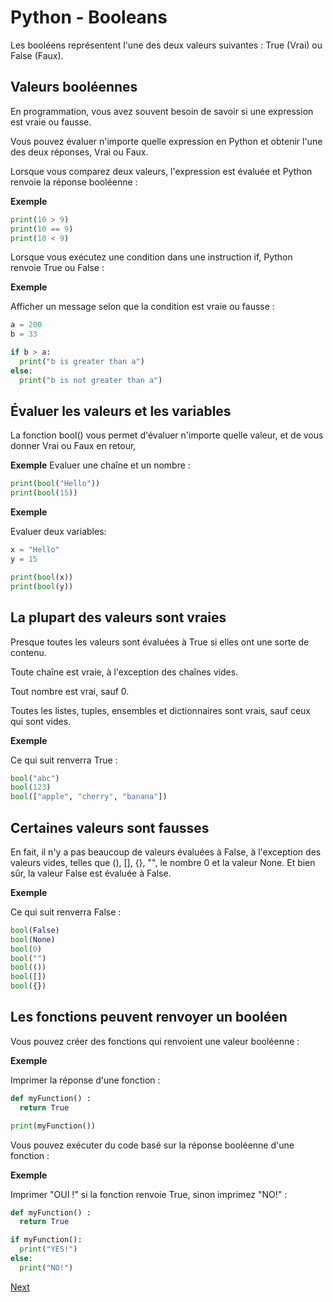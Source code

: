 # Python - Booleans

Les booléens représentent l'une des deux valeurs suivantes : True (Vrai) ou False (Faux).

## Valeurs booléennes
En programmation, vous avez souvent besoin de savoir si une expression est vraie ou fausse.

Vous pouvez évaluer n'importe quelle expression en Python et obtenir l'une des deux réponses, Vrai ou Faux.

Lorsque vous comparez deux valeurs, l'expression est évaluée et Python renvoie la réponse booléenne :

**Exemple**

```python
print(10 > 9)
print(10 == 9)
print(10 < 9)
```

Lorsque vous exécutez une condition dans une instruction if, Python renvoie True ou False :

**Exemple**

Afficher un message selon que la condition est vraie ou fausse :

```python
a = 200
b = 33

if b > a:
  print("b is greater than a")
else:
  print("b is not greater than a")
```

## Évaluer les valeurs et les variables

La fonction bool() vous permet d'évaluer n'importe quelle valeur, et de vous donner Vrai ou Faux en retour,

**Exemple**
Evaluer une chaîne et un nombre :

```python
print(bool("Hello"))
print(bool(15))
```

**Exemple**

Evaluer deux variables:

```python
x = "Hello"
y = 15

print(bool(x))
print(bool(y))
```

## La plupart des valeurs sont vraies

Presque toutes les valeurs sont évaluées à True si elles ont une sorte de contenu.

Toute chaîne est vraie, à l'exception des chaînes vides.

Tout nombre est vrai, sauf 0.

Toutes les listes, tuples, ensembles et dictionnaires sont vrais, sauf ceux qui sont vides.

**Exemple**

Ce qui suit renverra True :

```python
bool("abc")
bool(123)
bool(["apple", "cherry", "banana"])
```

## Certaines valeurs sont fausses

En fait, il n'y a pas beaucoup de valeurs évaluées à False, à l'exception des valeurs vides, telles que (), [], {}, "", le nombre 0 et la valeur None. Et bien sûr, la valeur False est évaluée à False.

**Exemple**

Ce qui suit renverra False :

```python
bool(False)
bool(None)
bool(0)
bool("")
bool(())
bool([])
bool({})
```

## Les fonctions peuvent renvoyer un booléen

Vous pouvez créer des fonctions qui renvoient une valeur booléenne :

**Exemple**

Imprimer la réponse d'une fonction :

```python
def myFunction() :
  return True

print(myFunction())
```

Vous pouvez exécuter du code basé sur la réponse booléenne d'une fonction :

**Exemple**

Imprimer "OUI !" si la fonction renvoie True, sinon imprimez "NO!" :

```python
def myFunction() :
  return True

if myFunction():
  print("YES!")
else:
  print("NO!")
```

[Next](./python_9_operators.md)
